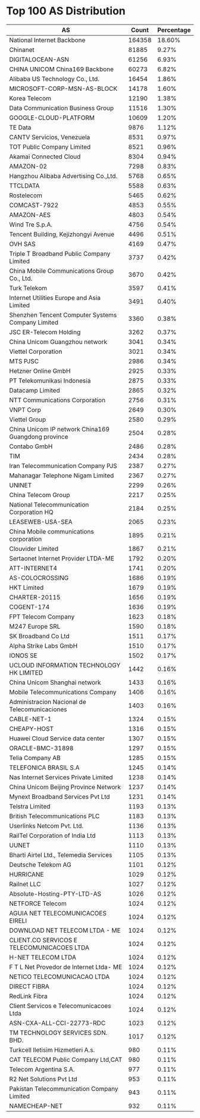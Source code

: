 # Top 100 AS Distribution
| AS | Count | Percentage |
|----|----|----|
| National Internet Backbone | 164358 | 18.60% |
| Chinanet | 81885 | 9.27% |
| DIGITALOCEAN-ASN | 61256 | 6.93% |
| CHINA UNICOM China169 Backbone | 60273 | 6.82% |
| Alibaba US Technology Co., Ltd. | 16454 | 1.86% |
| MICROSOFT-CORP-MSN-AS-BLOCK | 14178 | 1.60% |
| Korea Telecom | 12190 | 1.38% |
| Data Communication Business Group | 11516 | 1.30% |
| GOOGLE-CLOUD-PLATFORM | 10609 | 1.20% |
| TE Data | 9876 | 1.12% |
| CANTV Servicios, Venezuela | 8531 | 0.97% |
| TOT Public Company Limited | 8521 | 0.96% |
| Akamai Connected Cloud | 8304 | 0.94% |
| AMAZON-02 | 7298 | 0.83% |
| Hangzhou Alibaba Advertising Co.,Ltd. | 5768 | 0.65% |
| TTCLDATA | 5588 | 0.63% |
| Rostelecom | 5465 | 0.62% |
| COMCAST-7922 | 4853 | 0.55% |
| AMAZON-AES | 4803 | 0.54% |
| Wind Tre S.p.A. | 4756 | 0.54% |
| Tencent Building, Kejizhongyi Avenue | 4496 | 0.51% |
| OVH SAS | 4169 | 0.47% |
| Triple T Broadband Public Company Limited | 3737 | 0.42% |
| China Mobile Communications Group Co., Ltd. | 3670 | 0.42% |
| Turk Telekom | 3597 | 0.41% |
| Internet Utilities Europe and Asia Limited | 3491 | 0.40% |
| Shenzhen Tencent Computer Systems Company Limited | 3360 | 0.38% |
| JSC ER-Telecom Holding | 3262 | 0.37% |
| China Unicom Guangzhou network | 3041 | 0.34% |
| Viettel Corporation | 3021 | 0.34% |
| MTS PJSC | 2986 | 0.34% |
| Hetzner Online GmbH | 2925 | 0.33% |
| PT Telekomunikasi Indonesia | 2875 | 0.33% |
| Datacamp Limited | 2865 | 0.32% |
| NTT Communications Corporation | 2756 | 0.31% |
| VNPT Corp | 2649 | 0.30% |
| Viettel Group | 2580 | 0.29% |
| China Unicom IP network China169 Guangdong province | 2504 | 0.28% |
| Contabo GmbH | 2486 | 0.28% |
| TIM | 2434 | 0.28% |
| Iran Telecommunication Company PJS | 2387 | 0.27% |
| Mahanagar Telephone Nigam Limited | 2367 | 0.27% |
| UNINET | 2299 | 0.26% |
| China Telecom Group | 2217 | 0.25% |
| National Telecommunication Corporation HQ | 2184 | 0.25% |
| LEASEWEB-USA-SEA | 2065 | 0.23% |
| China Mobile communications corporation | 1895 | 0.21% |
| Clouvider Limited | 1867 | 0.21% |
| Sertaonet Internet Provider LTDA-ME | 1792 | 0.20% |
| ATT-INTERNET4 | 1741 | 0.20% |
| AS-COLOCROSSING | 1686 | 0.19% |
| HKT Limited | 1679 | 0.19% |
| CHARTER-20115 | 1656 | 0.19% |
| COGENT-174 | 1636 | 0.19% |
| FPT Telecom Company | 1623 | 0.18% |
| M247 Europe SRL | 1590 | 0.18% |
| SK Broadband Co Ltd | 1511 | 0.17% |
| Alpha Strike Labs GmbH | 1510 | 0.17% |
| IONOS SE | 1502 | 0.17% |
| UCLOUD INFORMATION TECHNOLOGY HK LIMITED | 1442 | 0.16% |
| China Unicom Shanghai network | 1433 | 0.16% |
| Mobile Telecommunications Company | 1406 | 0.16% |
| Administracion Nacional de Telecomunicaciones | 1403 | 0.16% |
| CABLE-NET-1 | 1324 | 0.15% |
| CHEAPY-HOST | 1316 | 0.15% |
| Huawei Cloud Service data center | 1307 | 0.15% |
| ORACLE-BMC-31898 | 1297 | 0.15% |
| Telia Company AB | 1285 | 0.15% |
| TELEFONICA BRASIL S.A | 1245 | 0.14% |
| Nas Internet Services Private Limited | 1238 | 0.14% |
| China Unicom Beijing Province Network | 1237 | 0.14% |
| Mynext Broadband Services Pvt Ltd | 1231 | 0.14% |
| Telstra Limited | 1193 | 0.13% |
| British Telecommunications PLC | 1183 | 0.13% |
| Userlinks Netcom Pvt. Ltd. | 1136 | 0.13% |
| RailTel Corporation of India Ltd | 1113 | 0.13% |
| UUNET | 1110 | 0.13% |
| Bharti Airtel Ltd., Telemedia Services | 1105 | 0.13% |
| Deutsche Telekom AG | 1101 | 0.12% |
| HURRICANE | 1029 | 0.12% |
| Railnet LLC | 1027 | 0.12% |
| Absolute-Hosting-PTY-LTD-AS | 1026 | 0.12% |
| NETFORCE Telecom | 1024 | 0.12% |
| AGUIA NET TELECOMUNICACOES EIRELI | 1024 | 0.12% |
| DOWNLOAD NET TELECOM LTDA - ME | 1024 | 0.12% |
| CLIENT.CO SERVICOS E TELECOMUNICACOES LTDA | 1024 | 0.12% |
| H-NET TELECOM LTDA | 1024 | 0.12% |
| F T L Net Provedor de Internet Ltda- ME | 1024 | 0.12% |
| NETICO TELECOMUNICACAO LTDA | 1024 | 0.12% |
| DIRECT FIBRA | 1024 | 0.12% |
| RedLink Fibra | 1024 | 0.12% |
| Client Servicos e Telecomunicacoes Ltda | 1024 | 0.12% |
| ASN-CXA-ALL-CCI-22773-RDC | 1023 | 0.12% |
| TM TECHNOLOGY SERVICES SDN. BHD. | 1017 | 0.12% |
| Turkcell Iletisim Hizmetleri A.s. | 980 | 0.11% |
| CAT TELECOM Public Company Ltd,CAT | 980 | 0.11% |
| Telecom Argentina S.A. | 977 | 0.11% |
| R2 Net Solutions Pvt Ltd | 953 | 0.11% |
| Pakistan Telecommunication Company Limited | 943 | 0.11% |
| NAMECHEAP-NET | 932 | 0.11% |
